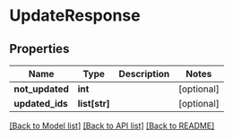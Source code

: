 # UpdateResponse

## Properties
Name | Type | Description | Notes
------------ | ------------- | ------------- | -------------
**not_updated** | **int** |  | [optional] 
**updated_ids** | **list[str]** |  | [optional] 

[[Back to Model list]](README.md#documentation-for-models) [[Back to API list]](README.md#documentation-for-api-endpoints) [[Back to README]](README.md)


